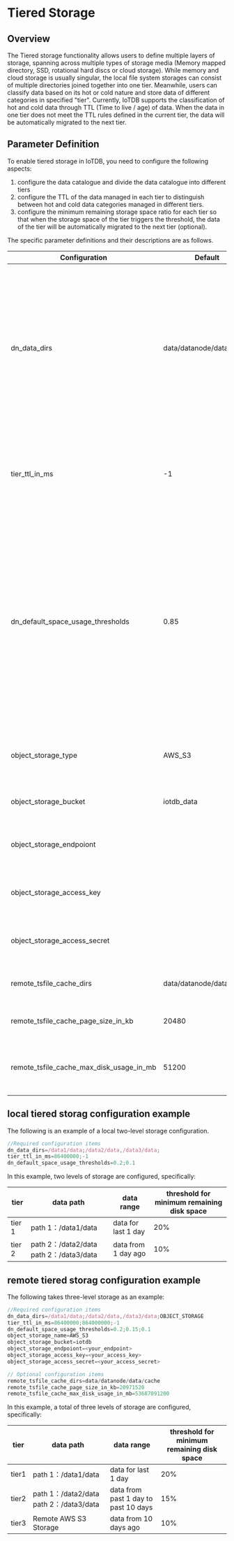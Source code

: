 <!--

    Licensed to the Apache Software Foundation (ASF) under one
    or more contributor license agreements.  See the NOTICE file
    distributed with this work for additional information
    regarding copyright ownership.  The ASF licenses this file
    to you under the Apache License, Version 2.0 (the
    "License"); you may not use this file except in compliance
    with the License.  You may obtain a copy of the License at
    
        http://www.apache.org/licenses/LICENSE-2.0
    
    Unless required by applicable law or agreed to in writing,
    software distributed under the License is distributed on an
    "AS IS" BASIS, WITHOUT WARRANTIES OR CONDITIONS OF ANY
    KIND, either express or implied.  See the License for the
    specific language governing permissions and limitations
    under the License.

-->

# Tiered Storage 
## Overview

The Tiered storage functionality allows users to define multiple layers of storage, spanning across multiple types of storage media (Memory mapped directory, SSD, rotational hard discs or cloud storage). While memory and cloud storage is usually singular, the local file system storages can consist of multiple directories joined together into one tier. Meanwhile, users can classify data based on its hot or cold nature and store data of different categories in specified "tier". Currently, IoTDB supports the classification of hot and cold data through TTL (Time to live / age) of data.  When the data in one tier does not meet the TTL rules defined in the current tier, the data will be automatically migrated to the next tier.

## Parameter Definition

To enable tiered storage in IoTDB, you need to configure the following aspects:

1. configure the data catalogue and divide the data catalogue into different tiers
2. configure the TTL of the data managed in each tier to distinguish between hot and cold data categories managed in different tiers.
3. configure the minimum remaining storage space ratio for each tier so that when the storage space of the tier triggers the threshold, the data of the tier will be automatically migrated to the next tier (optional).

The specific parameter definitions and their descriptions are as follows.

| Configuration                                    | Default                    | Description                                                          | Constraint                                                          |
| ---------------------------------------- | ------------------------ | ------------------------------------------------------------ | ------------------------------------------------------------ |
| dn_data_dirs                             | data/datanode/data                        | specify different storage directories and divide the storage directories into tiers             | Each level of storage uses a semicolon to separate, and commas to separate within a single level; cloud (OBJECT_STORAGE) configuration can only be used as the last level of storage and the first level can't be used as cloud storage; a cloud object at most; the remote storage directory is denoted by OBJECT_STORAGE |
| tier_ttl_in_ms                        | -1                        | Define the maximum age of data for which each tier is responsible                    | Each level of storage is separated by a semicolon; the number of levels should match the number of levels defined by dn_data_dirs；"-1" means "unlimited". |
| dn_default_space_usage_thresholds         | 0.85                     | Define the minimum remaining space ratio for each tier data catalogue; when the remaining space is less than this ratio, the data will be automatically migrated to the next tier; when the remaining storage space of the last tier falls below this threshold, the system will be set to READ_ONLY | Each level of storage is separated by a semicolon; the number of levels should match the number of levels defined by dn_data_dirs |
| object_storage_type                      | AWS_S3                   | Cloud Storage Type                                                 | IoTDB currently only supports AWS S3 as a remote storage type, and this parameter can't be modified   |
| object_storage_bucket                    | iotdb_data                        | Name of cloud storage bucket                                       | Bucket definition in AWS S3; no need to configure if remote storage is not used        |
| object_storage_endpoiont                 |                          | endpoint of cloud storage                                          | endpoint of AWS S3；If remote storage is not used, no configuration required             |
| object_storage_access_key                |                          | Authentication information stored in the cloud: key                                       | AWS S3 credential key；If remote storage is not used, no configuration required       |
| object_storage_access_secret             |                          | Authentication information stored in the cloud: secret                                    | AWS S3 credential secret；If remote storage is not used, no configuration required    |
| remote_tsfile_cache_dirs                 | data/datanode/data/cache | Cache directory stored locally in the cloud                                     | If remote storage is not used, no configuration required                                 |
| remote_tsfile_cache_page_size_in_kb      | 20480                    |Block size of locally cached files stored in the cloud                               | If remote storage is not used, no configuration required                                 |
| remote_tsfile_cache_max_disk_usage_in_mb | 51200                    | Maximum Disk Occupancy Size for Cloud Storage Local Cache                           | If remote storage is not used, no configuration required                                 |

## local tiered storag configuration example

The following is an example of a local two-level storage configuration.

```JavaScript
//Required configuration items
dn_data_dirs=/data1/data;/data2/data,/data3/data;
tier_ttl_in_ms=86400000;-1
dn_default_space_usage_thresholds=0.2;0.1
```

In this example, two levels of storage are configured, specifically:

| **tier** | **data path**                           | **data range**    | **threshold for minimum remaining disk space** |
| -------- | -------------------------------------- | --------------- | ------------------------ |
| tier 1   | path 1：/data1/data                    | data for last 1 day | 20%                      |
| tier 2   | path 2：/data2/data path 2：/data3/data | data from 1 day ago  | 10%                      |

## remote tiered storag configuration example

The following takes three-level storage as an example:

```JavaScript
//Required configuration items
dn_data_dirs=/data1/data;/data2/data,/data3/data;OBJECT_STORAGE
tier_ttl_in_ms=86400000;864000000;-1
dn_default_space_usage_thresholds=0.2;0.15;0.1
object_storage_name=AWS_S3
object_storage_bucket=iotdb
object_storage_endpoiont=<your_endpoint>
object_storage_access_key=<your_access_key>
object_storage_access_secret=<your_access_secret>

// Optional configuration items
remote_tsfile_cache_dirs=data/datanode/data/cache
remote_tsfile_cache_page_size_in_kb=20971520
remote_tsfile_cache_max_disk_usage_in_mb=53687091200
```

In this example, a total of three levels of storage are configured, specifically:

| **tier** | **data path**                           | **data range**                 | **threshold for minimum remaining disk space** |
| -------- | -------------------------------------- | ---------------------------- | ------------------------ |
| tier1   | path 1：/data1/data                    | data for last 1 day              | 20%                      |
| tier2   | path 1：/data2/data path 2：/data3/data | data from past 1 day to past 10 days | 15%                      |
| tier3   | Remote AWS S3 Storage                       | data from 10 days ago         | 10%                      |
